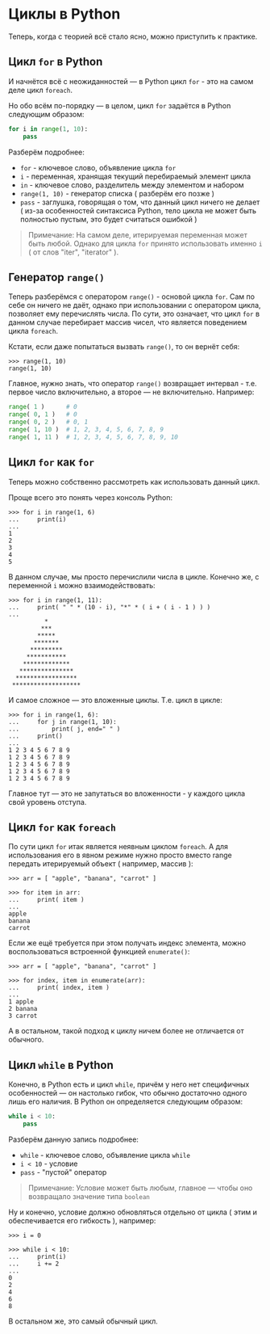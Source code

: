 # Циклы в Python


Теперь, когда с теорией всё стало ясно, можно приступить к практике.


## Цикл `for` в Python

И начнётся всё с неожиданностей — в Python цикл `for` - это на самом деле цикл `foreach`.

Но обо всём по-порядку — в целом, цикл `for` задаётся в Python следующим образом:

```python
for i in range(1, 10):
	pass
```

Разберём подробнее:

- `for` - ключевое слово, объявление цикла `for`
- `i` - переменная, хранящая текущий перебираемый элемент цикла
- `in` - ключевое слово, разделитель между элементом и набором
- `range(1, 10)` - генератор списка ( разберём его позже )
- `pass` - заглушка, говорящая о том, что данный цикл ничего не делает ( из-за особенностей синтаксиса Python, тело цикла не может быть полностью пустым, это будет считаться ошибкой )

> Примечание: На самом деле, итерируемая переменная может быть любой. Однако для цикла `for` принято использовать именно `i` ( от слов "iter", "iterator" ).


## Генератор `range()`

Теперь разберёмся с оператором `range()` - основой цикла `for`. Сам по себе он ничего не даёт, однако при использовании с оператором цикла, позволяет ему перечислять числа. По сути, это означает, что цикл `for` в данном случае перебирает массив чисел, что является поведением цикла `foreach`.

Кстати, если даже попытаться вызвать `range()`, то он вернёт себя:

```shell
>>> range(1, 10)
range(1, 10)
```

Главное, нужно знать, что оператор `range()` возвращает интервал - т.е. первое число включительно, а второе — не включительно. Например:

```python
range( 1 )      # 0
range( 0, 1 )   # 0
range( 0, 2 )   # 0, 1
range( 1, 10 )  # 1, 2, 3, 4, 5, 6, 7, 8, 9
range( 1, 11 )  # 1, 2, 3, 4, 5, 6, 7, 8, 9, 10
```


## Цикл `for` как `for`

Теперь можно собственно рассмотреть как использовать данный цикл.

Проще всего это понять через консоль Python:

```shell
>>> for i in range(1, 6)
...     print(i)
...
1
2
3
4
5
```

В данном случае, мы просто перечислили числа в цикле. Конечно же, с переменной `i` можно взаимодействовать:

```shell
>>> for i in range(1, 11):
...     print( " " * (10 - i), "*" * ( i + ( i - 1 ) ) )
... 
          *
         ***
        *****
       *******
      *********
     ***********
    *************
   ***************
  *****************
 *******************
```

И самое сложное — это вложенные циклы. Т.е. цикл в цикле:

```shell
>>> for i in range(1, 6):
...     for j in range(1, 10):
...         print( j, end=" " )
...     print()
... 
1 2 3 4 5 6 7 8 9 
1 2 3 4 5 6 7 8 9 
1 2 3 4 5 6 7 8 9 
1 2 3 4 5 6 7 8 9 
1 2 3 4 5 6 7 8 9
```

Главное тут — это не запутаться во вложенности - у каждого цикла свой уровень отступа.


## Цикл `for` как `foreach`

По сути цикл `for` итак является неявным циклом `foreach`. А для использования его в явном режиме нужно просто вместо range передать итерируемый объект ( например, массив ):

```shell
>>> arr = [ "apple", "banana", "carrot" ]

>>> for item in arr:
...     print( item )
...
apple
banana
carrot
```

Если же ещё требуется при этом получать индекс элемента, можно воспользоваться встроенной функцией `enumerate()`:

```shell
>>> arr = [ "apple", "banana", "carrot" ]

>>> for index, item in enumerate(arr):
...     print( index, item )
...
1 apple
2 banana
3 carrot
```

А в остальном, такой подход к циклу ничем более не отличается от обычного.


## Цикл `while` в Python

Конечно, в Python есть и цикл `while`, причём у него нет специфичных особенностей — он настолько гибок, что обычно достаточно одного лишь его наличия. В Python он определяется следующим образом:

```python
while i < 10:
	pass
```

Разберём данную запись подробнее:

- `while` - ключевое слово, объявление цикла `while`
- `i < 10` - условие
- `pass` - "пустой" оператор

> Примечание: Условие может быть любым, главное — чтобы оно возвращало значение типа `boolean`

Ну и конечно, условие должно обновляться отдельно от цикла ( этим и обеспечивается его гибкость ), например:

```shell
>>> i = 0

>>> while i < 10:
...     print(i)
...     i += 2
...
0
2
4
6
8
```

В остальном же, это самый обычный цикл.
